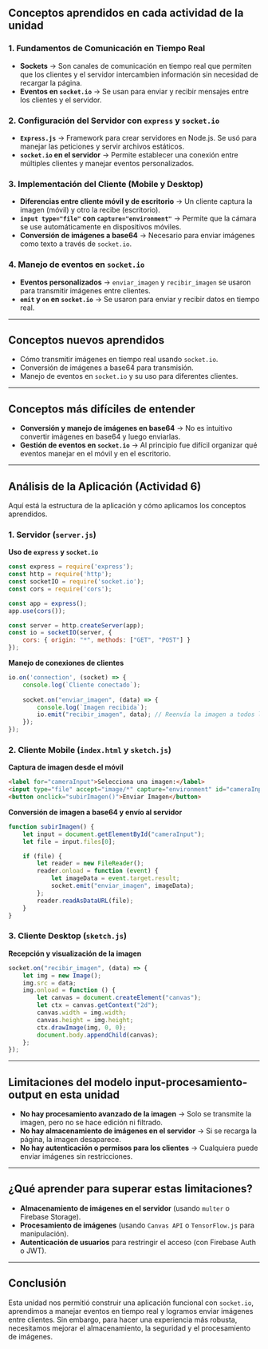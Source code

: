 #####


## **Conceptos aprendidos en cada actividad de la unidad**  

### **1. Fundamentos de Comunicación en Tiempo Real**  
- **Sockets** → Son canales de comunicación en tiempo real que permiten que los clientes y el servidor intercambien información sin necesidad de recargar la página.  
- **Eventos en `socket.io`** → Se usan para enviar y recibir mensajes entre los clientes y el servidor.  

### **2. Configuración del Servidor con `express` y `socket.io`**  
- **`Express.js`** → Framework para crear servidores en Node.js. Se usó para manejar las peticiones y servir archivos estáticos.  
- **`socket.io` en el servidor** → Permite establecer una conexión entre múltiples clientes y manejar eventos personalizados.  

### **3. Implementación del Cliente (Mobile y Desktop)**  
- **Diferencias entre cliente móvil y de escritorio** → Un cliente captura la imagen (móvil) y otro la recibe (escritorio).  
- **`input type="file"` con `capture="environment"`** → Permite que la cámara se use automáticamente en dispositivos móviles.  
- **Conversión de imágenes a base64** → Necesario para enviar imágenes como texto a través de `socket.io`.  

### **4. Manejo de eventos en `socket.io`**  
- **Eventos personalizados** → `enviar_imagen` y `recibir_imagen` se usaron para transmitir imágenes entre clientes.  
- **`emit` y `on` en `socket.io`** → Se usaron para enviar y recibir datos en tiempo real.  

---

## **Conceptos nuevos aprendidos**  
- Cómo transmitir imágenes en tiempo real usando `socket.io`.  
- Conversión de imágenes a base64 para transmisión.  
- Manejo de eventos en `socket.io` y su uso para diferentes clientes.  

---

## **Conceptos más difíciles de entender**  
- **Conversión y manejo de imágenes en base64** → No es intuitivo convertir imágenes en base64 y luego enviarlas.  
- **Gestión de eventos en `socket.io`** → Al principio fue difícil organizar qué eventos manejar en el móvil y en el escritorio.  

---

## **Análisis de la Aplicación (Actividad 6)**  
Aquí está la estructura de la aplicación y cómo aplicamos los conceptos aprendidos.  

### **1. Servidor (`server.js`)**  
**Uso de `express` y `socket.io`**  
```javascript
const express = require('express');
const http = require('http');
const socketIO = require('socket.io');
const cors = require('cors');

const app = express();
app.use(cors());

const server = http.createServer(app); 
const io = socketIO(server, {
    cors: { origin: "*", methods: ["GET", "POST"] }
});
```
**Manejo de conexiones de clientes**  
```javascript
io.on('connection', (socket) => {
    console.log(`Cliente conectado`);
    
    socket.on("enviar_imagen", (data) => {
        console.log(`Imagen recibida`);
        io.emit("recibir_imagen", data); // Reenvía la imagen a todos los clientes
    });
});
```

### **2. Cliente Mobile (`index.html` y `sketch.js`)**  
**Captura de imagen desde el móvil**  
```html
<label for="cameraInput">Selecciona una imagen:</label>
<input type="file" accept="image/*" capture="environment" id="cameraInput">
<button onclick="subirImagen()">Enviar Imagen</button>
```
**Conversión de imagen a base64 y envío al servidor**  
```javascript
function subirImagen() {
    let input = document.getElementById("cameraInput");
    let file = input.files[0];

    if (file) {
        let reader = new FileReader();
        reader.onload = function (event) {
            let imageData = event.target.result;
            socket.emit("enviar_imagen", imageData);
        };
        reader.readAsDataURL(file);
    }
}
```

### **3. Cliente Desktop (`sketch.js`)**  
**Recepción y visualización de la imagen**  
```javascript
socket.on("recibir_imagen", (data) => {
    let img = new Image();
    img.src = data;
    img.onload = function () {
        let canvas = document.createElement("canvas");
        let ctx = canvas.getContext("2d");
        canvas.width = img.width;
        canvas.height = img.height;
        ctx.drawImage(img, 0, 0);
        document.body.appendChild(canvas);
    };
});
```

---

## **Limitaciones del modelo input-procesamiento-output en esta unidad**  
- **No hay procesamiento avanzado de la imagen** → Solo se transmite la imagen, pero no se hace edición ni filtrado.  
- **No hay almacenamiento de imágenes en el servidor** → Si se recarga la página, la imagen desaparece.  
- **No hay autenticación o permisos para los clientes** → Cualquiera puede enviar imágenes sin restricciones.  

---

## **¿Qué aprender para superar estas limitaciones?**  
- **Almacenamiento de imágenes en el servidor** (usando `multer` o Firebase Storage).  
- **Procesamiento de imágenes** (usando `Canvas API` o `TensorFlow.js` para manipulación).  
- **Autenticación de usuarios** para restringir el acceso (con Firebase Auth o JWT).  

---

## **Conclusión**  
Esta unidad nos permitió construir una aplicación funcional con `socket.io`, aprendimos a manejar eventos en tiempo real y logramos enviar imágenes entre clientes. Sin embargo, para hacer una experiencia más robusta, necesitamos mejorar el almacenamiento, la seguridad y el procesamiento de imágenes.
